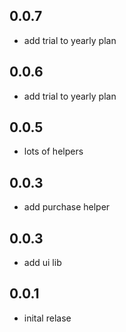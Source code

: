 ## 0.0.7
* add trial to yearly plan

## 0.0.6
* add trial to yearly plan

## 0.0.5
* lots of helpers

## 0.0.3
* add purchase helper

## 0.0.3
* add ui lib

## 0.0.1

* inital relase
